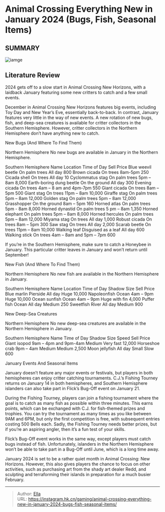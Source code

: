 # Animal Crossing Everything New in January 2024 (Bugs, Fish, Seasonal Items)


## SUMMARY 

![iamge](https://static1.srcdn.com/wordpress/wp-content/uploads/2024/01/animal-crossing-everything-new-in-january-2024-bugs-fish-seasonal-items-1.jpg)

## Literature Review

2024 gets off to a slow start in Animal Crossing New Horizons, with a laidback January featuring some new critters to catch and a few small events.





December in Animal Crossing New Horizons features big events, including Toy Day and New Year’s Eve, essentially back-to-back. In contrast, January features very little in the way of new events. A new rotation of new bugs, fish, and deep-sea creatures is available for critter collectors in the Southern Hemisphere. However, critter collectors in the Northern Hemisphere don’t have anything new to catch.





 New Bugs (And Where To Find Them) 
          

Northern Hemisphere
No new bugs are available in January in the Northern Hemisphere.

Southern Hemisphere
 Name  Location  Time of Day  Sell Price   Blue weevil beetle  On palm trees  All day  800   Brown cicada  On trees  8am-5pm  250   Cicada shell  On trees  All day  10   Cyclommatus stag  On palm trees  5pm – 8am  8,000   Earth-boring dung beetle  On the ground  All day  300   Evening cicada  On trees  4am – 8 am and 4pm-7pm  550   Giant cicada  On trees  8am – 5pm  500   Giant stag  On trees  11pm – 8am  10,000   Giraffe stag  On palm trees  5pm – 8am  12,000   Golden stag  On palm trees  5pm – 8am  12,000   Grasshopper  On the ground  8am – 5pm  160   Horned atlas  On palm trees  5pm - 8am  8,000   Horned dynastid  On palm trees  5 pm – 8am  1,350   Horned elephant  On palm trees  5pm – 8am  8,000   Horned hercules  On palm trees  5pm – 8am  12,000   Miyama stag  On trees  All day  1,000   Robust cicada  On trees  8am – 5pm  300   Saw stag  On trees  All day  2,000   Scarab beetle  On trees  11pm – 8am  10,000   Walking leaf  Disguised as a leaf  All day  600   Walking stick  On trees  4am – 8am and 5pm – 7pm  600   








If you’re in the Southern Hemisphere, make sure to catch a Honeybee in January. This particular critter leaves in January and won’t return until September!






 New Fish (And Where To Find Them) 
          

Northern Hemisphere
No new fish are available in the Northern Hemisphere in January.

Southern Hemisphere
 Name  Location  Time of Day  Shadow Size  Sell Price   Blue marlin  Pierside  All day  Huge  10,000   Napoleonfish  Ocean  4am – 9pm  Huge  10,000   Ocean sunfish  Ocean  4am – 9pm  Huge with fin  4,000   Puffer fish  Ocean  All day  Medium  250   Sweetfish  River  All day  Medium  900   








 New Deep-Sea Creatures 
          

Northern Hemisphere
No new deep-sea creatures are available in the Northern Hemisphere in January.

Southern Hemisphere
 Name  Time of Day  Shadow Size  Speed  Sell Price   Giant isopod  9am – 4pm and 9pm-4am  Medium  Very fast  12,000   Horseshoe crab  9pm – 4am  Medium  Medium  2,500   Moon jellyfish  All day  Small  Slow  600   





 January Events And Seasonal Items 
          

January doesn’t feature any major events or festivals, but players in both hemispheres can enjoy critter catching tournaments. C.J.’s Fishing Tourney returns on January 14 in both hemispheres, and Southern Hemisphere islanders can also take part in Flick’s Bug-Off event on January 21.




During the Fishing Tourney, players can join a fishing tournament where the goal is to catch as many fish as possible within three minutes. This earns points, which can be exchanged with C.J. for fish-themed prizes and trophies. You can try the tournament as many times as you like between 9AM and 6PM, but only the first competition is free, with subsequent entries costing 500 Bells each. Sadly, the Fishing Tourney needs better prizes, but if you’re an aspiring angler, then it’s a fun test of your skills.

          

Flick’s Bug-Off event works in the same way, except players must catch bugs instead of fish. Unfortunately, islanders in the Northern Hemisphere won’t be able to take part in a Bug-Off until June, which is a long time away.

January 2024 is set to be a rather quiet month in Animal Crossing: New Horizons. However, this also gives players the chance to focus on other activities, such as purchasing art from the shady art dealer Redd, and sculpting and terraforming their islands in preparation for a much busier February.






---

> Author: [Ella](https://instagram.hk.cn/)  
> URL: https://instagram.hk.cn/gaming/animal-crossing-everything-new-in-january-2024-bugs-fish-seasonal-items/  

